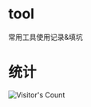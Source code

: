 # tool
常用工具使用记录&amp;填坑




# 统计
![Visitor's Count](https://profile-counter.glitch.me/Humenger_tool/count.svg)

